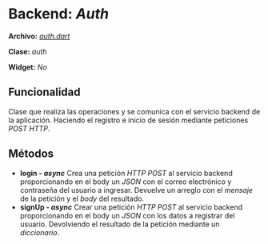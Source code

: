 # Backend: *Auth*

**Archivo:**  [*auth.dart*](../../lib/api/auth.dart)

**Clase:**  *auth*

**Widget:** *No*

## Funcionalidad
Clase que realiza las operaciones y se comunica con el servicio backend de la aplicación.
Haciendo el registro e inicio de sesión mediante peticiones *POST HTTP*.
## Métodos
- **login - *async***
Crea una petición *HTTP POST* al servicio backend proporcionando en el body un *JSON* con el correo electrónico y contraseña del usuario a ingresar.
Devuelve un arreglo con el *mensaje* de la petición y el *body* del resultado.
- **signUp - *async***
Crear una petición *HTTP POST* al servicio backend proporcionando en el body un *JSON* con los datos a registrar del usuario.
Devolviendo el resultado de la petición mediante un *diccionario*.
<!--stackedit_data:
eyJoaXN0b3J5IjpbLTExNjU5MDIxOF19
-->